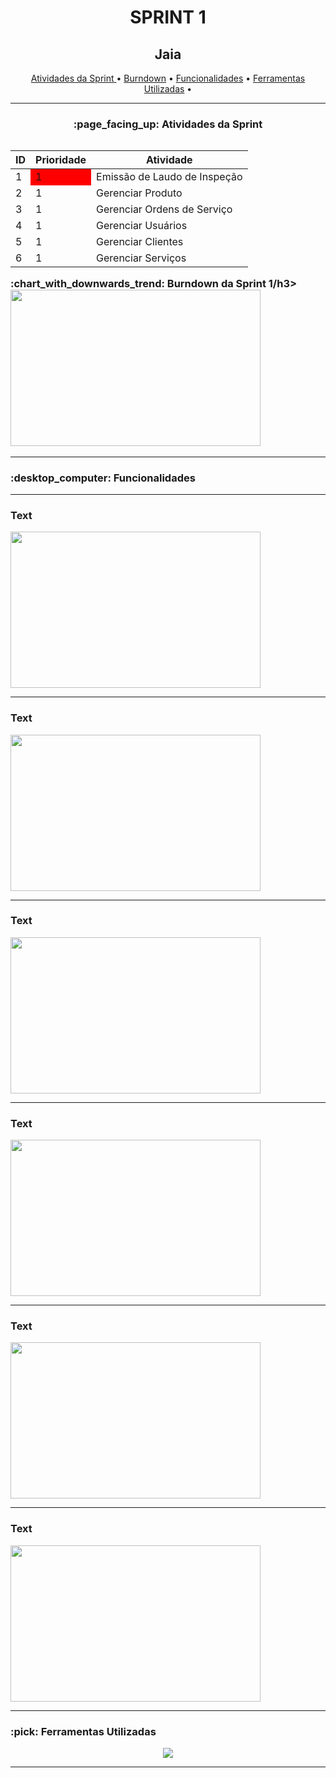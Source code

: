 <h1 align="center">SPRINT 1</h1>
<p align="center">
</p>  
<h2 align="center">Jaia</h2>

<p align="center">
    <a href ="h"> Atividades da Sprint </a>  •
    <a href =""> Burndown</a>  • 
    <a href =""> Funcionalidades</a>  • 
    <a href =""> Ferramentas Utilizadas</a>  • 
</p> 
<hr>
<h3 align="center"> :page_facing_up: Atividades da Sprint</h3>
  <table align="left">
    <thead>
      <th>ID</th>
      <th>Prioridade</th>
      <th>Atividade</th>
    </thead>
    <tbody>
     <tr>
         <td>1</td>
         <td style="background-color:red">1</td>
         <td>Emissão de Laudo de Inspeção</td>
     </tr>
     <tr>
         <td>2</td>
         <td>1</td>
         <td>Gerenciar Produto</td>
     </tr>
     <tr>
         <td>3</td>
         <td>1</td>
         <td>Gerenciar Ordens de Serviço</td>
     </tr>
     <tr>
         <td>4</td>
         <td>1</td>
         <td>Gerenciar Usuários</td>
     </tr>
     <tr>
         <td>5</td>
         <td>1</td>
         <td>Gerenciar Clientes</td>
     </tr>
     <tr>
         <td>6</td>
         <td>1</td>
         <td>Gerenciar Serviços</td>
     </tr>
    </tbody>
  </table>
<hr>

<h3> :chart_with_downwards_trend: Burndown da Sprint 1/h3>
 <img src="" width="400" height="250" align="center"/>
<hr>

<h3>:desktop_computer: Funcionalidades</h3>
<hr>
 <h3> Text </h3>
 <img src="" width="400" height="250" align="center"/>
<hr>
 <h3> Text </h3>
 <img src="" width="400" height="250" align="center"/>
<hr>
 <h3> Text </h3>
 <img src="" width="400" height="250" align="center"/>
<hr>
 <h3> Text </h3>
 <img src="" width="400" height="250" align="center"/>
<hr>
 <h3> Text </h3>
 <img src="" width="400" height="250" align="center"/>
<hr>
 <h3> Text </h3>
 <img src="" width="400" height="250" align="center"/>
<hr>
<h3> :pick: Ferramentas Utilizadas</h3>
<p align="center">
  <a href="https://skillicons.dev">
    <img src="https://skillicons.dev/icons?i=java,spring,vue,html,css,typescript,discord,mysql" />
  </a>
</p>
<hr>

